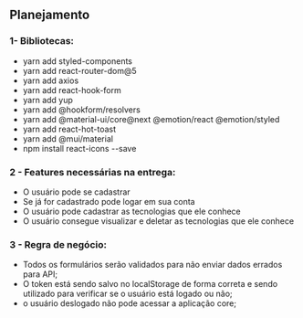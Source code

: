 ## Planejamento

### 1- Bibliotecas:

- yarn add styled-components
- yarn add react-router-dom@5
- yarn add axios
- yarn add react-hook-form
- yarn add yup
- yarn add @hookform/resolvers
- yarn add @material-ui/core@next @emotion/react @emotion/styled
- yarn add react-hot-toast
- yarn add @mui/material
- npm install react-icons --save

### 2 - Features necessárias na entrega:

- O usuário pode se cadastrar
- Se já for cadastrado pode logar em sua conta
- O usuário pode cadastrar as tecnologias que ele conhece
- O usuário consegue visualizar e deletar as tecnologias que ele conhece

### 3 - Regra de negócio:

- Todos os formulários serão validados para não enviar dados errados para API;
- O token está sendo salvo no localStorage de forma correta e sendo utilizado para verificar se o usuário está logado ou não;
- o usuário deslogado não pode acessar a aplicação core;
